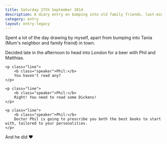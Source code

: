 ```yaml
---
title: Saturday 27th September 2014
description: A diary entry on bumping into old family friends, last-minute plans, and being prescribed some Dickens
category: entry
layout: entry-legacy
---
```


Spent a lot of the day drawing by myself, apart from bumping into Tania (Mum's neighbor and family friend) in town.

Decided late in the afternoon to head into London for a beer with Phil and Matthias.

<div class="dialogue">

    <p class="line">
        <b class="speaker">Phil:</b>
        You haven't read any?
    </p>

    <p class="line">
        <b class="speaker">Phil:</b>
        Right! You need to read some Dickens!
    </p>

    <p class="line">
        <b class="speaker">Phil:</b>
        Doctor Phil is going to prescribe you both the best books to start with, tailored to your personalities.
    </p>

</div>

And he did &hearts;
